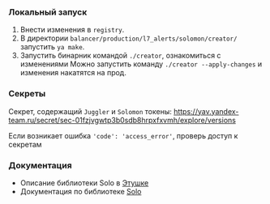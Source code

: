 ### Локальный запуск

1) Внести изменения в `registry`.
2) В директории `balancer/production/l7_alerts/solomon/creator/` запустить `ya make`.
3) Запустить бинарник командой `./creator`, ознакомиться с изменениями
Можно запустить команду `./creator --apply-changes` и изменения накатятся на прод.

### Секреты

Секрет, содержащий `Juggler` и `Solomon` токены:
https://yav.yandex-team.ru/secret/sec-01fzjvgwtp3b0sdb8hrpxfxvmh/explore/versions

Если возникает ошибка `'code': 'access_error'`, проверь доступ к секретам

### Документация
* Описание библиотеки Solo в [Этушке](https://lazuka23.at.yandex-team.ru/1)
* Документация по библиотеке [Solo](/arc_vcs/library/python/monitoring/solo/README.md) 

